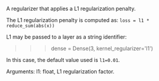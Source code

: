 A regularizer that applies a L1 regularization penalty.

The L1 regularization penalty is computed as:
`loss = l1 * reduce_sum(abs(x))`

L1 may be passed to a layer as a string identifier:

>>> dense = Dense(3, kernel_regularizer='l1')

In this case, the default value used is `l1=0.01`.

Arguments:
    l1: float, L1 regularization factor.
